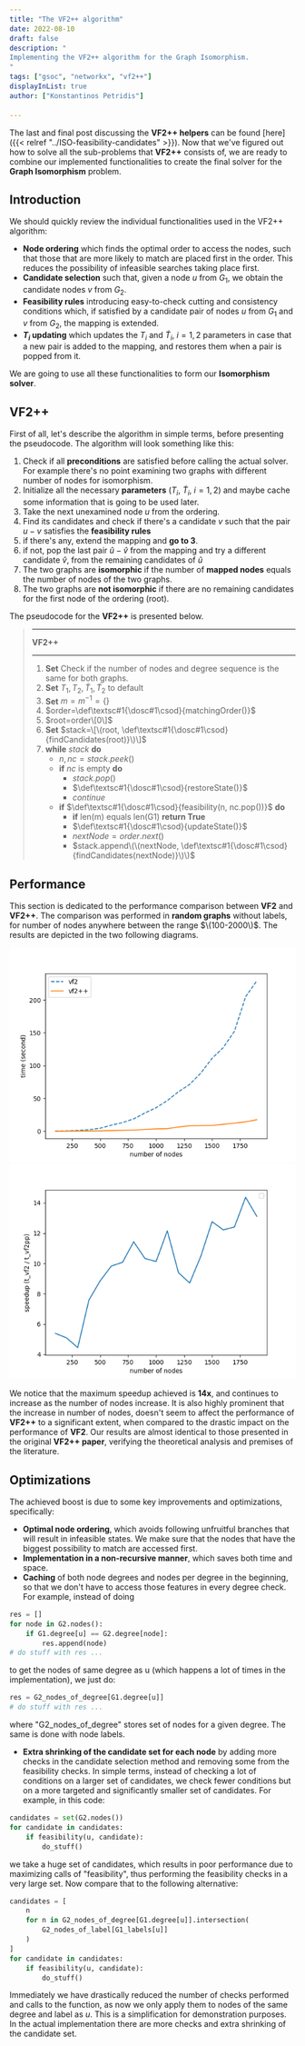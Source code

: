 ```yaml
---
title: "The VF2++ algorithm"
date: 2022-08-10
draft: false
description: "
Implementing the VF2++ algorithm for the Graph Isomorphism.
"
tags: ["gsoc", "networkx", "vf2++"]
displayInList: true
author: ["Konstantinos Petridis"]

---
```


The last and final post discussing the **VF2++ helpers** can be found [here]({{< relref "../ISO-feasibility-candidates" >}}).
Now that we've figured out how to solve all the sub-problems that **VF2++** consists of, we are ready to combine our
implemented functionalities to create the final solver for the **Graph Isomorphism** problem.

## Introduction

We should quickly review the individual functionalities used in the VF2++ algorithm:

- **Node ordering** which finds the optimal order to access the nodes, such that those that are more likely to match are placed first in the order. This reduces the possibility of infeasible searches taking place first.
- **Candidate selection** such that, given a node $u$ from $G_1$, we obtain the candidate nodes $v$ from $G_2$.
- **Feasibility rules** introducing easy-to-check cutting and consistency conditions which, if satisfied by a candidate pair of nodes $u$ from $G_1$ and $v$ from $G_2$, the mapping is extended.
- **$T_i$ updating** which updates the $T_i$ and $\tilde{T}_i$, $i=1,2$ parameters in case that a new pair is added to the mapping, and restores them when a pair is popped from it.

We are going to use all these functionalities to form our **Isomorphism solver**.

## VF2++

First of all, let's describe the algorithm in simple terms, before presenting the pseudocode. The algorithm will look something like this:

1. Check if all **preconditions** are satisfied before calling the actual solver. For example there's no point examining two graphs with different number of nodes for isomorphism.
2. Initialize all the necessary **parameters** ($T_i$, $\tilde{T}_i$, $i=1,2$) and maybe cache some information that is going to be used later.
3. Take the next unexamined node $u$ from the ordering.
4. Find its candidates and check if there's a candidate $v$ such that the pair $u-v$ satisfies the **feasibility rules**
5. if there's any, extend the mapping and **go to 3**.
6. if not, pop the last pair $\hat{u}-\hat{v}$ from the mapping and try a different candidate $\hat{v}$, from the remaining candidates of $\hat{u}$
7. The two graphs are **isomorphic** if the number of **mapped nodes** equals the number of nodes of the two graphs.
8. The two graphs are **not isomorphic** if there are no remaining candidates for the first node of the ordering (root).

The pseudocode for the **VF2++** is presented below.

> ---
>
> **VF2++**
>
> ---
>
> 1. **Set** Check if the number of nodes and degree sequence is the same for both graphs.
> 2. **Set** $T_1, T_2, \tilde{T}_1, \tilde{T}_2$ to default
> 3. **Set** $m = m^{-1} = \{\}$
> 4. $order=\def\textsc#1{\dosc#1\csod}{matchingOrder()}$
> 5. $root=order\[0\]$
> 6. **Set** $stack=\[\(root, \def\textsc#1{\dosc#1\csod}{findCandidates(root)}\)\]$
> 7. **while** $stack$ **do**
>    - $n,nc=stack.peek()$
>    - **if** $nc$ is empty **do**
>      - $stack.pop()$
>      - $\def\textsc#1{\dosc#1\csod}{restoreState()}$
>      - $continue$
>    - **if** $\def\textsc#1{\dosc#1\csod}{feasibility(n, nc.pop())}$ **do**
>      - **if** len(m) equals len(G1) **return True**
>      - $\def\textsc#1{\dosc#1\csod}{updateState()}$
>      - $nextNode=order.next()$
>      - $stack.append\(\(nextNode, \def\textsc#1{\dosc#1\csod}{findCandidates(nextNode)}\)\)$

## Performance

This section is dedicated to the performance comparison between **VF2** and **VF2++**. The comparison was performed in
**random graphs** without labels, for number of nodes anywhere between the range $\(100-2000\)$. The results are depicted
in the two following diagrams.

<center><img src="times.png" alt="vf2++ and vf2 times"/></center>
<center><img src="speedup.png" alt="speedup"/></center>

We notice that the maximum speedup achieved is **14x**, and continues to increase as the number of nodes increase.
It is also highly prominent that the increase in number of nodes, doesn't seem to affect the performance of **VF2++** to
a significant extent, when compared to the drastic impact on the performance of **VF2**. Our results are almost identical
to those presented in the original **VF2++ paper**, verifying the theoretical analysis and premises of the literature.

## Optimizations

The achieved boost is due to some key improvements and optimizations, specifically:

- **Optimal node ordering**, which avoids following unfruitful branches that will result in infeasible states. We make sure that the nodes that have the biggest possibility to match are accessed first.
- **Implementation in a non-recursive manner**, which saves both time and space.
- **Caching** of both node degrees and nodes per degree in the beginning, so that we don't have to access those features in every degree check. For example, instead of doing

```python
res = []
for node in G2.nodes():
    if G1.degree[u] == G2.degree[node]:
        res.append(node)
# do stuff with res ...
```

to get the nodes of same degree as u (which happens a lot of times in the implementation), we just do:

```python
res = G2_nodes_of_degree[G1.degree[u]]
# do stuff with res ...
```

where "G2_nodes_of_degree" stores set of nodes for a given degree. The same is done with node labels.

- **Extra shrinking of the candidate set for each node** by adding more checks in the candidate selection method and removing some from the feasibility checks. In simple terms, instead of checking a lot of conditions on a larger set of candidates, we check fewer conditions but on a more targeted and significantly smaller set of candidates.
  For example, in this code:

```python
candidates = set(G2.nodes())
for candidate in candidates:
    if feasibility(u, candidate):
        do_stuff()
```

we take a huge set of candidates, which results in poor performance due to maximizing calls of "feasibility", thus performing
the feasibility checks in a very large set. Now compare that to the following alternative:

```python
candidates = [
    n
    for n in G2_nodes_of_degree[G1.degree[u]].intersection(
        G2_nodes_of_label[G1_labels[u]]
    )
]
for candidate in candidates:
    if feasibility(u, candidate):
        do_stuff()
```

Immediately we have drastically reduced the number of checks performed and calls to the function, as now we only apply them to nodes of the same degree and label as $u$. This is a simplification for demonstration purposes. In the actual implementation there are more checks and extra shrinking of the candidate set.
